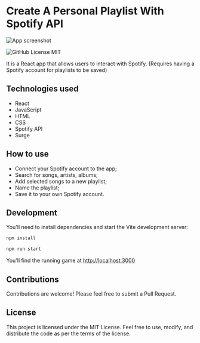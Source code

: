# Create A Personal Playlist With Spotify API

![App screenshot](https://user-images.githubusercontent.com/91027118/285283233-446b3c11-b15a-4e8b-9157-3b42be1eeab8.png)

![GitHub License MIT](https://img.shields.io/github/license/sqlhabit/sql_schema_visualizer?color=%2347A3F3)

It is a React app that allows users to interact with Spotify. 
(Requires having a Spotify account for playlists to be saved)

## Technologies used

- React 
- JavaScript
- HTML
- CSS
- Spotify API
- Surge

## How to use

- Connect your Spotify account to the app;
- Search for songs, artists, albums;
- Add selected songs to a new playlist;
- Name the playlist;
- Save it to your own Spotify account.

## Development

You'll need to install dependencies and start the Vite development server:

```sh
npm install

npm run start
```

You'll find the running game at [http://localhost:3000](http://localhost:3000/)

## Contributions

Contributions are welcome! Please feel free to submit a Pull Request.

## License

This project is licensed under the MIT License. Feel free to use, modify, and distribute the code as per the terms of the license.